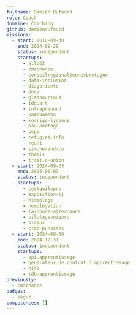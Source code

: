 ```yaml
---
fullname: Damien Dufourd
role: Coach
domaine: Coaching
github: damiendufourd
missions:
  - start: 2018-09-30
    end: 2024-09-29
    status: independent
    startups:
      - allo62
      - cmachance
      - conseilregionaljeunesbretagne
      - data-inclusion
      - diagoriente
      - dora
      - gladpourtous
      - idquart
      - intraprenord
      - kamehameha
      - korrigo-lyceens
      - pau-partage
      - peps
      - refugies.info
      - reuni
      - simone-and-co
      - themis
      - trait-d-union
  - start: 2024-09-03
    end: 2025-06-03
    status: independent
    startups:
      - cestquilepro
      - exposition-ij
      - histologe
      - homologation
      - la-bonne-alternance
      - pilotagevoiepro
      - sirius
      - stop-punaises
  - start: 2024-09-30
    end: 2024-12-31
    status: independent
    startups:
      - api.apprentissage
      - generateur.de.contrat.d.apprentissage
      - nis2
      - tdb-apprentissage
previously:
  - cmachance
badges:
  - segur
competences: []
---
```

